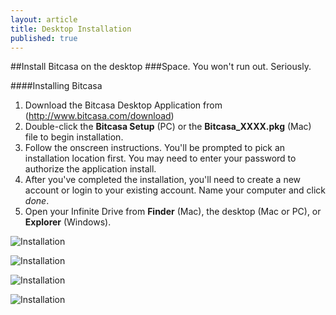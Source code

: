 ```yaml
---
layout: article
title: Desktop Installation
published: true
---
```


##Install Bitcasa on the desktop
###Space. You won't run out. Seriously. 

####Installing Bitcasa 

1. Download the Bitcasa Desktop Application from (http://www.bitcasa.com/download)
2. Double-click the **Bitcasa Setup** (PC) or the **Bitcasa_XXXX.pkg** (Mac) file to begin installation. 
3. Follow the onscreen instructions. You'll be prompted to pick an installation location first. You may need to enter your password  to authorize the application install. 
4. After you've completed the installation, you'll need to create a new account or login to your existing account. Name your computer and click *done*.
5. Open your Infinite Drive from **Finder** (Mac), the desktop (Mac or PC), or **Explorer** (Windows). 

![Installation](http://f.cl.ly/items/1Z2l0w0v1w1V2H0z3v3e/account.png "Accounts")

![Installation](http://f.cl.ly/items/2C2w3o2U0i0h2w110D0G/create.png "Name your computer")

![Installation](http://f.cl.ly/items/120N3L2k0c462L3K1k2G/name.png "Create an account")

![Installation](http://f.cl.ly/items/413F3j1y3q2O1M38202n/finder.png "Create an account")











